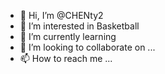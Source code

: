 - 👋 Hi, I’m @CHENty2
- 👀 I’m interested in Basketball
- 🌱 I’m currently learning 
- 💞️ I’m looking to collaborate on ...
- 📫 How to reach me ...

<!---
CHENty2/CHENty2 is a ✨ special ✨ repository because its `README.md` (this file) appears on your GitHub profile.
You can click the Preview link to take a look at your changes.
--->
